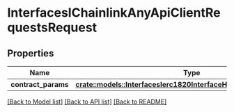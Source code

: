 # InterfacesIChainlinkAnyApiClientRequestsRequest

## Properties

Name | Type | Description | Notes
------------ | ------------- | ------------- | -------------
**contract_params** | [**crate::models::InterfacesIerc1820InterfaceHash200ResponseResult**](interfaces_IERC1820_interfaceHash_200_response_result.md) |  | 

[[Back to Model list]](../README.md#documentation-for-models) [[Back to API list]](../README.md#documentation-for-api-endpoints) [[Back to README]](../README.md)


